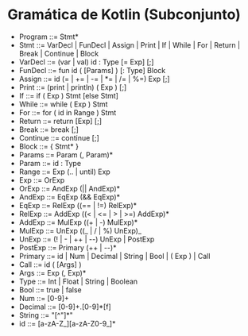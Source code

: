 # Gramática de Kotlin (Subconjunto)

-   Program ::= Stmt\*
-   Stmt ::= VarDecl | FunDecl | Assign | Print | If | While | For | Return | Break | Continue | Block
-   VarDecl ::= (var | val) id : Type [= Exp] [;]
-   FunDecl ::= fun id ( [Params] ) [: Type] Block
-   Assign ::= id (= | += | -= | \*= | /= | %=) Exp [;]
-   Print ::= (print | println) ( Exp ) [;]
-   If ::= if ( Exp ) Stmt [else Stmt]
-   While ::= while ( Exp ) Stmt
-   For ::= for ( id in Range ) Stmt
-   Return ::= return [Exp] [;]
-   Break ::= break [;]
-   Continue ::= continue [;]
-   Block ::= { Stmt\* }
-   Params ::= Param (, Param)\*
-   Param ::= id : Type
-   Range ::= Exp (.. | until) Exp
-   Exp ::= OrExp
-   OrExp ::= AndExp (|| AndExp)\*
-   AndExp ::= EqExp (&& EqExp)\*
-   EqExp ::= RelExp ((== | !=) RelExp)\*
-   RelExp ::= AddExp ((< | <= | > | >=) AddExp)\*
-   AddExp ::= MulExp ((+ | -) MulExp)\*
-   MulExp ::= UnExp ((_ | / | %) UnExp)_
-   UnExp ::= (! | - | ++ | --) UnExp | PostExp
-   PostExp ::= Primary (++ | --)\*
-   Primary ::= id | Num | Decimal | String | Bool | ( Exp ) | Call
-   Call ::= id ( [Args] )
-   Args ::= Exp (, Exp)\*
-   Type ::= Int | Float | String | Boolean
-   Bool ::= true | false
-   Num ::= [0-9]+
-   Decimal ::= [0-9]+.[0-9]\*[f]
-   String ::= "[^"]\*"
-   id ::= [a-zA-Z\_][a-zA-Z0-9_]\*
